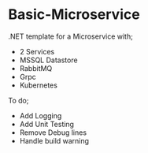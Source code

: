 # Basic-Microservice

.NET template for a Microservice with;
- 2 Services
- MSSQL Datastore
- RabbitMQ
- Grpc
- Kubernetes

To do;
- Add Logging
- Add Unit Testing
- Remove Debug lines
- Handle build warning
